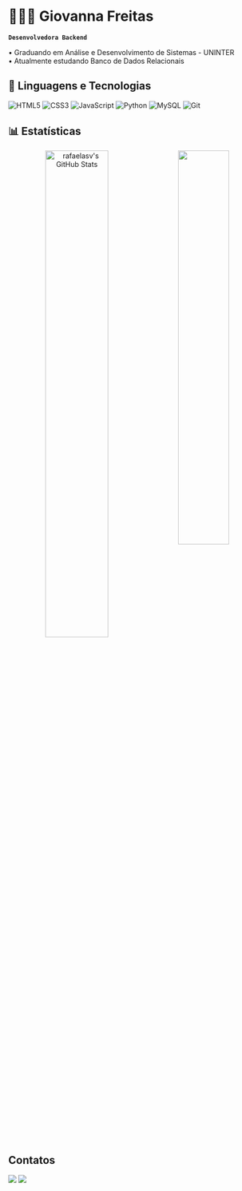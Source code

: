 # 👩🏻‍💻 Giovanna Freitas

**`Desenvolvedora Backend`**

• Graduando em Análise e Desenvolvimento de Sistemas - UNINTER 
<br>
• Atualmente estudando Banco de Dados Relacionais 


## 🤖  Linguagens e Tecnologias

 ![HTML5](https://img.shields.io/badge/html5-%23E34F26.svg?style=for-the-badge&logo=html5&logoColor=white)    ![CSS3](https://img.shields.io/badge/css3-%231572B6.svg?style=for-the-badge&logo=css3&logoColor=white)   ![JavaScript](https://img.shields.io/badge/javascript-%23323330.svg?style=for-the-badge&logo=javascript&logoColor=%23F7DF1E) ![Python](https://img.shields.io/badge/python-3670A0?style=for-the-badge&logo=python&logoColor=ffdd54) ![MySQL](https://img.shields.io/badge/mysql-4479A1.svg?style=for-the-badge&logo=mysql&logoColor=white)     ![Git](https://img.shields.io/badge/git-%23F05033.svg?style=for-the-badge&logo=git&logoColor=white)

## 📊  Estatísticas

<div align="center">
<img align="right" width="45%"  src="https://github-readme-stats.vercel.app/api/top-langs?username=GiovannFreitas&layout=compact&langs_count=8&card_width=320&theme=merko">

  <a href="https://awesome-github-stats.azurewebsites.net/index.html??cardType=github&theme=tokyonight&preferLogin=true&Background=00000000&Text=000&Title=FFA4C7&Ring=FFA4C7&Border=c099f4">
    <img   width="50%" alt="rafaelasv's GitHub Stats"src="https://github-readme-stats.vercel.app/api?username=GiovannFreitas&theme=merko&border-color=c099f4" />
  </a>
</p>
</div>

<br/>  

## Contatos

<div> 
  <a href = "mailto:giovnnfreitas@gmail.com"><img src="https://img.shields.io/badge/-Gmail-%23333?style=for-the-badge&logo=gmail&logoColor=white" target="_blank"></a>
  <a href="https://www.linkedin.com/in/giovannfreitas" target="_blank"><img src="https://img.shields.io/badge/-LinkedIn-%230077B5?style=for-the-badge&logo=linkedin&logoColor=white" target="_blank"></a> 
  
</div>
  


